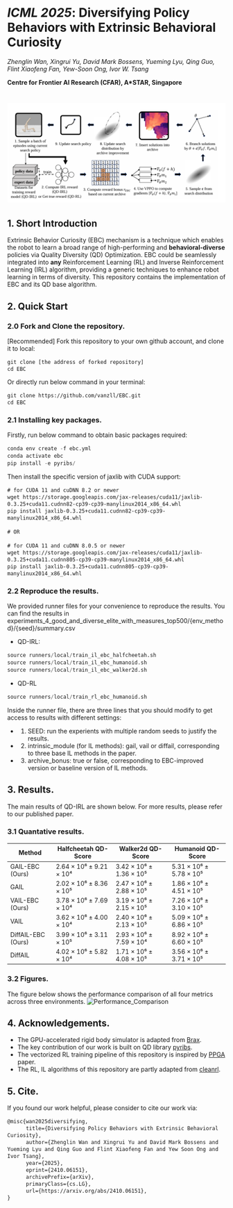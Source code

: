 # ***ICML 2025***: Diversifying Policy Behaviors with Extrinsic Behavioral Curiosity


*Zhenglin Wan, Xingrui Yu, David Mark Bossens, Yueming Lyu, Qing Guo, Flint Xiaofeng Fan, Yew-Soon Ong, Ivor W. Tsang* 

**Centre for Frontier AI Research (CFAR), A\*STAR, Singapore**

<h1 align="center"> 
    <img src="./framework.png" width="1000">
</h1>

## 1. Short Introduction
Extrinsic Behavior Curiosity (EBC) mechanism is a technique which enables the robot to learn a broad range of high-performing and **behavioral-diverse** policies via Quality Diversity (QD) Optimization. EBC could be seamlessly integrated into **any** Reinforcement Learning (RL) and Inverse Reinforcement Learning (IRL) algorithm, providing a generic techniques to enhance robot learning in terms of diversity. This repository contains the implementation of EBC and its QD base algorithm. 



## 2. Quick Start

### 2.0 Fork and Clone the repository.
[Recommended] Fork this repository to your own github account, and clone it to local:
```
git clone [the address of forked repository]
cd EBC
```


Or directly run below command in your terminal:

```
git clone https://github.com/vanzll/EBC.git
cd EBC
```

### 2.1 Installing key packages.
Firstly, run below command to obtain basic packages required:
```python
conda env create -f ebc.yml
conda activate ebc
pip install -e pyribs/
```
Then install the specific version of jaxlib with CUDA support:

```
# for CUDA 11 and cuDNN 8.2 or newer
wget https://storage.googleapis.com/jax-releases/cuda11/jaxlib-0.3.25+cuda11.cudnn82-cp39-cp39-manylinux2014_x86_64.whl
pip install jaxlib-0.3.25+cuda11.cudnn82-cp39-cp39-manylinux2014_x86_64.whl

# OR 

# for CUDA 11 and cuDNN 8.0.5 or newer 
wget https://storage.googleapis.com/jax-releases/cuda11/jaxlib-0.3.25+cuda11.cudnn805-cp39-cp39-manylinux2014_x86_64.whl
pip install jaxlib-0.3.25+cuda11.cudnn805-cp39-cp39-manylinux2014_x86_64.whl
```


### 2.2 Reproduce the results.
We provided runner files for your convenience to reproduce the results. You can find the results in experiments_4_good_and_diverse_elite_with_measures_top500/{env_method}/{seed}/summary.csv

- QD-IRL:
```python 
source runners/local/train_il_ebc_halfcheetah.sh
source runners/local/train_il_ebc_humanoid.sh
source runners/local/train_il_ebc_walker2d.sh
```

- QD-RL
```python 
source runners/local/train_rl_ebc_humanoid.sh
```
Inside the runner file, there are three lines that you should modify to get access to results with different settings:
- 1. SEED: run the experients with multiple random seeds to justify the results.
- 2. intrinsic_module (for IL methods): gail, vail or diffail, corresponding to three base IL methods in the paper.
- 3. archive_bonus: true or false, corresponding to EBC-improved version or baseline version of IL methods.

## 3. Results.
The main results of QD-IRL are shown below. For more results, please refer to our published paper.
### 3.1 Quantative results.

| Method              | Halfcheetah QD-Score      | Walker2d QD-Score        | Humanoid QD-Score        |
|---------------------|--------------------------|--------------------------|--------------------------|
| GAIL-EBC (Ours)     | 2.64 × 10⁶ ± 9.21 × 10⁴  | 3.42 × 10⁶ ± 1.36 × 10⁵  | 5.31 × 10⁶ ± 5.78 × 10⁵  |
| GAIL                | 2.02 × 10⁶ ± 8.36 × 10⁵  | 2.47 × 10⁶ ± 2.88 × 10⁵  | 1.86 × 10⁶ ± 4.51 × 10⁵  |
| VAIL-EBC (Ours)     | 3.78 × 10⁶ ± 7.69 × 10⁴  | 3.19 × 10⁶ ± 2.15 × 10⁵  | 7.26 × 10⁶ ± 3.10 × 10⁵  |
| VAIL                | 3.62 × 10⁶ ± 4.00 × 10⁴  | 2.40 × 10⁶ ± 2.13 × 10⁵  | 5.09 × 10⁶ ± 6.86 × 10⁵  |
| DiffAIL-EBC (Ours)  | 3.99 × 10⁶ ± 3.11 × 10⁵  | 2.93 × 10⁶ ± 7.59 × 10⁴  | 8.92 × 10⁶ ± 6.60 × 10⁵  |
| DiffAIL             | 4.02 × 10⁶ ± 5.82 × 10⁴  | 1.71 × 10⁶ ± 4.08 × 10⁵  | 3.56 × 10⁶ ± 3.71 × 10⁵  |

### 3.2 Figures.

The figure below shows the performance comparison of all four metrics across three environments.
![Performance_Comparison](combined__All_metrics.png)

## 4. Acknowledgements.
- The GPU-accelerated rigid body simulator is adapted from [Brax](https://github.com/google/brax).
- The key contribution of our work is built on QD library [pyribs](https://github.com/icaros-usc/pyribs).
- The vectorized RL training pipeline of this repository is inspired by [PPGA](https://arxiv.org/abs/2305.13795) paper.
- The RL, IL algorithms of this repository are partly adapted from [cleanrl](https://github.com/vwxyzjn/cleanrl).

## 5. Cite.
If you found our work helpful, please consider to cite our work via:

```
@misc{wan2025diversifying,
      title={Diversifying Policy Behaviors with Extrinsic Behavioral Curiosity}, 
      author={Zhenglin Wan and Xingrui Yu and David Mark Bossens and Yueming Lyu and Qing Guo and Flint Xiaofeng Fan and Yew Soon Ong and Ivor Tsang},
      year={2025},
      eprint={2410.06151},
      archivePrefix={arXiv},
      primaryClass={cs.LG},
      url={https://arxiv.org/abs/2410.06151}, 
}
```
